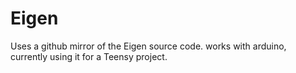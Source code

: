 # Eigen

Uses a github mirror of the Eigen source code. works with arduino, currently using it for a Teensy project.
